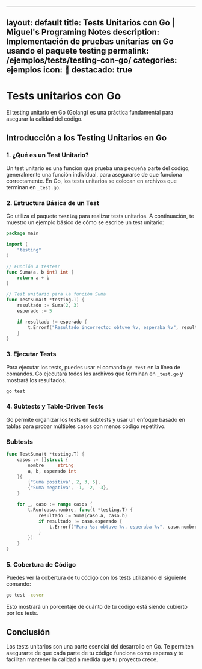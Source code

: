  ---
layout: default
title: Tests Unitarios con Go | Miguel's Programing Notes
description: Implementación de pruebas unitarias en Go usando el paquete testing
permalink: /ejemplos/tests/testing-con-go/
categories: ejemplos
icon: 🧪
destacado: true
---

# Tests unitarios con Go

El testing unitario en Go (Golang) es una práctica fundamental para asegurar la calidad del código.

## Introducción a los Testing Unitarios en Go

### 1. ¿Qué es un Test Unitario?

Un test unitario es una función que prueba una pequeña parte del código, generalmente una función individual, para asegurarse de que funciona correctamente. En Go, los tests unitarios se colocan en archivos que terminan en `_test.go`.

### 2. Estructura Básica de un Test

Go utiliza el paquete `testing` para realizar tests unitarios. A continuación, te muestro un ejemplo básico de cómo se escribe un test unitario:

```go
package main

import (
    "testing"
)

// Función a testear
func Suma(a, b int) int {
    return a + b
}

// Test unitario para la función Suma
func TestSuma(t *testing.T) {
    resultado := Suma(2, 3)
    esperado := 5

    if resultado != esperado {
        t.Errorf("Resultado incorrecto: obtuve %v, esperaba %v", resultado, esperado)
    }
}
```

### 3. Ejecutar Tests

Para ejecutar los tests, puedes usar el comando `go test` en la línea de comandos. Go ejecutará todos los archivos que terminan en `_test.go` y mostrará los resultados.

```sh
go test
```

### 4. Subtests y Table-Driven Tests

Go permite organizar los tests en subtests y usar un enfoque basado en tablas para probar múltiples casos con menos código repetitivo.

### Subtests

```go
func TestSuma(t *testing.T) {
    casos := []struct {
        nombre     string
        a, b, esperado int
    }{
        {"Suma positiva", 2, 3, 5},
        {"Suma negativa", -1, -2, -3},
    }

    for _, caso := range casos {
        t.Run(caso.nombre, func(t *testing.T) {
            resultado := Suma(caso.a, caso.b)
            if resultado != caso.esperado {
                t.Errorf("Para %s: obtuve %v, esperaba %v", caso.nombre, resultado, caso.esperado)
            }
        })
    }
}
```

### 5. Cobertura de Código

Puedes ver la cobertura de tu código con los tests utilizando el siguiente comando:

```sh
go test -cover
```

Esto mostrará un porcentaje de cuánto de tu código está siendo cubierto por los tests.

## Conclusión

Los tests unitarios son una parte esencial del desarrollo en Go. Te permiten asegurarte de que cada parte de tu código funciona como esperas y te facilitan mantener la calidad a medida que tu proyecto crece.
